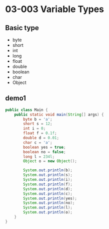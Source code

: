 # 03-003 Variable Types

## Basic type

* byte
* short
* int
* long
* float
* double
* boolean
* char
* Object

## demo1

```java
public class Main {
    public static void main(String[] args) {
        byte b = 'a';
        short s = 12;
        int i = 0;
        float f = 0.1f;
        double d = 0.01;
        char c = 'a';
        boolean yes = true;
        boolean no = false;
        long l = 234l;
        Object o = new Object();

        System.out.println(b);
        System.out.println(s);
        System.out.println(i);
        System.out.println(f);
        System.out.println(d);
        System.out.println(c);
        System.out.println(yes);
        System.out.println(no);
        System.out.println(l);
        System.out.println(o);
    }
}
```
